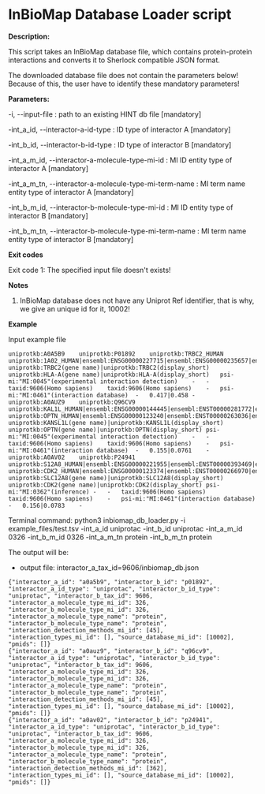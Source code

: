 # InBioMap Database Loader script

**Description:**

This script takes an InBioMap database file, which contains protein-protein
interactions and converts it to Sherlock compatible JSON format.

The downloaded database file does not contain the parameters below!
Because of this, the user have to identify these mandatory parameters!


**Parameters:**

-i, --input-file <path>                                       : path to an existing HINT db file [mandatory]

-int_a_id, --interactor-a-id-type <str>                       : ID type of interactor A [mandatory]

-int_b_id, --interactor-b-id-type <str>                       : ID type of interactor B [mandatory]

-int_a_m_id, --interactor-a-molecule-type-mi-id <int>         : MI ID entity type of interactor A [mandatory]

-int_a_m_tn, --interactor-a-molecule-type-mi-term-name <str>  : MI term name entity type of interactor A [mandatory]

-int_b_m_id, --interactor-b-molecule-type-mi-id <int>         : MI ID entity type of interactor B [mandatory]

-int_b_m_tn, --interactor-b-molecule-type-mi-term-name <str>  : MI term name entity type of interactor B [mandatory]


**Exit codes**

Exit code 1: The specified input file doesn't exists!


**Notes**

1) InBioMap database does not have any Uniprot Ref identifier, that is why, we give an unique id for it, 10002!


**Example**

Input example file
```
uniprotkb:A0A5B9	uniprotkb:P01892	uniprotkb:TRBC2_HUMAN	uniprotkb:1A02_HUMAN|ensembl:ENSG00000227715|ensembl:ENSG00000235657|ensembl:ENST00000457879|ensembl:ENST00000547271|ensembl:ENST00000547522|ensembl:ENSP00000403575|ensembl:ENSP00000447962|ensembl:ENSP00000448077	uniprotkb:TRBC2(gene name)|uniprotkb:TRBC2(display_short)	uniprotkb:HLA-A(gene name)|uniprotkb:HLA-A(display_short)	psi-mi:"MI:0045"(experimental interaction detection)	-	-	taxid:9606(Homo sapiens)	taxid:9606(Homo sapiens)	-	psi-mi:"MI:0461"(interaction database)	-	0.417|0.458	-
uniprotkb:A0AUZ9	uniprotkb:Q96CV9	uniprotkb:KAL1L_HUMAN|ensembl:ENSG00000144445|ensembl:ENST00000281772|ensembl:ENST00000418791|ensembl:ENST00000452086|ensembl:ENST00000457374|ensembl:ENSP00000281772|ensembl:ENSP00000393432|ensembl:ENSP00000401408|ensembl:ENSP00000405724	uniprotkb:OPTN_HUMAN|ensembl:ENSG00000123240|ensembl:ENST00000263036|ensembl:ENST00000378747|ensembl:ENST00000378748|ensembl:ENST00000378752|ensembl:ENST00000378757|ensembl:ENST00000378764|ensembl:ENSP00000263036|ensembl:ENSP00000368021|ensembl:ENSP00000368022|ensembl:ENSP00000368027|ensembl:ENSP00000368032|ensembl:ENSP00000368040	uniprotkb:KANSL1L(gene name)|uniprotkb:KANSL1L(display_short)	uniprotkb:OPTN(gene name)|uniprotkb:OPTN(display_short)	psi-mi:"MI:0045"(experimental interaction detection)	-	-	taxid:9606(Homo sapiens)	taxid:9606(Homo sapiens)	-	psi-mi:"MI:0461"(interaction database)	-	0.155|0.0761	-
uniprotkb:A0AV02	uniprotkb:P24941	uniprotkb:S12A8_HUMAN|ensembl:ENSG00000221955|ensembl:ENST00000393469|ensembl:ENST00000430155|ensembl:ENST00000469902|ensembl:ENSP00000377112|ensembl:ENSP00000415713|ensembl:ENSP00000418783	uniprotkb:CDK2_HUMAN|ensembl:ENSG00000123374|ensembl:ENST00000266970|ensembl:ENST00000354056|ensembl:ENSP00000243067|ensembl:ENSP00000266970	uniprotkb:SLC12A8(gene name)|uniprotkb:SLC12A8(display_short)	uniprotkb:CDK2(gene name)|uniprotkb:CDK2(display_short)	psi-mi:"MI:0362"(inference)	-	-	taxid:9606(Homo sapiens)	taxid:9606(Homo sapiens)	-	psi-mi:"MI:0461"(interaction database)	-	0.156|0.0783	-
```

Terminal command:
python3 inbiomap_db_loader.py -i example_files/test.tsv -int_a_id uniprotac -int_b_id uniprotac -int_a_m_id 0326 -int_b_m_id 0326 -int_a_m_tn protein -int_b_m_tn protein

The output will be:
- output file: interactor_a_tax_id=9606/inbiomap_db.json
```
{"interactor_a_id": "a0a5b9", "interactor_b_id": "p01892", "interactor_a_id_type": "uniprotac", "interactor_b_id_type": "uniprotac", "interactor_b_tax_id": 9606, "interactor_a_molecule_type_mi_id": 326, "interactor_b_molecule_type_mi_id": 326, "interactor_a_molecule_type_name": "protein", "interactor_b_molecule_type_name": "protein", "interaction_detection_methods_mi_id": [45], "interaction_types_mi_id": [], "source_database_mi_id": [10002], "pmids": []}
{"interactor_a_id": "a0auz9", "interactor_b_id": "q96cv9", "interactor_a_id_type": "uniprotac", "interactor_b_id_type": "uniprotac", "interactor_b_tax_id": 9606, "interactor_a_molecule_type_mi_id": 326, "interactor_b_molecule_type_mi_id": 326, "interactor_a_molecule_type_name": "protein", "interactor_b_molecule_type_name": "protein", "interaction_detection_methods_mi_id": [45], "interaction_types_mi_id": [], "source_database_mi_id": [10002], "pmids": []}
{"interactor_a_id": "a0av02", "interactor_b_id": "p24941", "interactor_a_id_type": "uniprotac", "interactor_b_id_type": "uniprotac", "interactor_b_tax_id": 9606, "interactor_a_molecule_type_mi_id": 326, "interactor_b_molecule_type_mi_id": 326, "interactor_a_molecule_type_name": "protein", "interactor_b_molecule_type_name": "protein", "interaction_detection_methods_mi_id": [362], "interaction_types_mi_id": [], "source_database_mi_id": [10002], "pmids": []}
```
